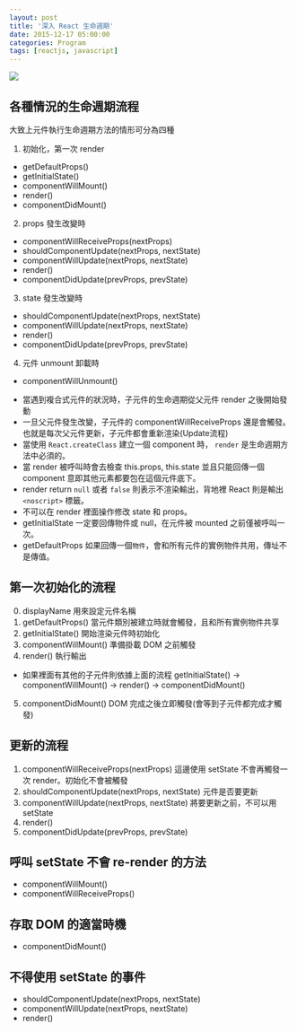 ```yaml
---
layout: post
title: '深入 React 生命週期'
date: 2015-12-17 05:00:00
categories: Program
tags: [reactjs, javascript]
---
```


![](http://i.imgur.com/ZXhnb9I.png)
<!--more-->
## 各種情況的生命週期流程

大致上元件執行生命週期方法的情形可分為四種

1. 初始化，第一次 render
  - getDefaultProps()
  - getInitialState()
  - componentWillMount()
  - render()
  - componentDidMount()
2. props 發生改變時
  - componentWillReceiveProps(nextProps)
  - shouldComponentUpdate(nextProps, nextState)
  - componentWillUpdate(nextProps, nextState)
  - render()
  - componentDidUpdate(prevProps, prevState)
3. state 發生改變時
  - shouldComponentUpdate(nextProps, nextState)
  - componentWillUpdate(nextProps, nextState)
  - render()
  - componentDidUpdate(prevProps, prevState)
4. 元件 unmount 卸載時
  - componentWillUnmount()

* 當遇到複合式元件的狀況時，子元件的生命週期從父元件 render 之後開始發動
* 一旦父元件發生改變，子元件的 componentWillReceiveProps 還是會觸發。也就是每次父元件更新，子元件都會重新渲染(Update流程)
* 當使用 `React.createClass` 建立一個 component 時， `render` 是生命週期方法中必須的。
* 當 render 被呼叫時會去檢查 this.props, this.state 並且只能回傳一個 component 意即其他元素都要包在這個元件底下。
* render return `null` 或者 `false` 則表示不渲染輸出，背地裡 React 則是輸出 `<noscript>` 標籤。
* 不可以在 render 裡面操作修改 state 和 props。
* getInitialState 一定要回傳物件或 null，在元件被 mounted 之前僅被呼叫一次。
* getDefaultProps 如果回傳一個`物件`，會和所有元件的實例物件共用，傳址不是傳值。

## 第一次初始化的流程

0. displayName 用來設定元件名稱
1. getDefaultProps() 當元件類別被建立時就會觸發，且和所有實例物件共享
2. getInitialState() 開始渲染元件時初始化
3. componentWillMount() 準備掛載 DOM 之前觸發
4. render() 執行輸出
  - 如果裡面有其他的子元件則依據上面的流程 getInitialState() -> componentWillMount() -> render() -> componentDidMount()
5. componentDidMount() DOM 完成之後立即觸發(會等到子元件都完成才觸發)

## 更新的流程

1. componentWillReceiveProps(nextProps) 這邊使用 setState 不會再觸發一次 render。初始化不會被觸發
2. shouldComponentUpdate(nextProps, nextState) 元件是否要更新
3. componentWillUpdate(nextProps, nextState) 將要更新之前，不可以用 setState
4. render()
5. componentDidUpdate(prevProps, prevState)

## 呼叫 setState 不會 re-render 的方法

* componentWillMount()
* componentWillReceiveProps()

## 存取 DOM 的適當時機

* componentDidMount()

## 不得使用 setState 的事件

* shouldComponentUpdate(nextProps, nextState)
* componentWillUpdate(nextProps, nextState)
* render()
